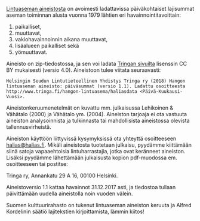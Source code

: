 [Lintuaseman aineistosta](https://www.tringa.fi/hangon-lintuasema/haliasdata/) 
on avoimesti ladattavissa päiväkohtaiset lajisummat aseman toiminnan alusta 
vuonna 1979 lähtien eri havainnointitavoittain: 

1. paikalliset,
2. muuttavat,
3. vakiohavainnoinnin aikana muuttavat,
4. lisäalueen paikalliset sekä
5. yömuuttavat. 

Aineisto on zip-tiedostossa, ja sen voi ladata [Tringan sivuilta](https://www.tringa.fi/hangon-lintuasema/haliasdata/) lisenssin 
CC BY mukaisesti (versio 4.0). Aineistoon tulee viitata seuraavasti:

```  
Helsingin Seudun Lintutieteellinen Yhdistys Tringa ry (2018) Hangon lintuaseman aineisto: päiväsummat (versio 1.1). Ladattu osoitteesta http://www.tringa.fi/hangon-lintuasema/haliasdata <Päivä-Kuukausi-Vuosi>.
```

Aineistonkeruumenetelmät on kuvattu mm. julkaisussa Lehikoinen & Vähätalo 
(2000) ja Vähätalo ym. (2004). Aineiston tarjoaja ei ota vastuuta aineiston 
analysoinnista ja tulkinnasta tai mahdollisista aineistossa olevista 
tallennusvirheistä. 

Aineiston käyttöön liittyvissä kysymyksissä ota yhteyttä osoitteeseen 
<halias@halias.fi>. Mikäli aineistosta tuotetaan julkaisu, pyydämme 
kiittämään siinä satoja vapaaehtoisia lintuharrastajia, jotka ovat 
keränneet aineiston. Lisäksi pyydämme lähettämään julkaisusta kopion 
pdf-muodossa em. osoitteeseen tai postitse:

Tringa ry, Annankatu 29 A 16, 00100 Helsinki. 

Aineistoversio 1.1 kattaa havainnot 31.12.2017 asti, ja tiedostoa 
tullaan päivittämään uudella aineistolla noin vuoden välein.

Suomen kulttuurirahasto on tukenut lintuaseman aineiston keruuta ja Alfred Kordelinin säätiö lajitekstien kirjoittamista, 
lämmin kiitos!

